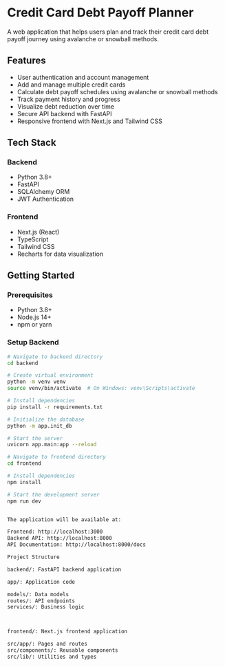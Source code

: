 # Credit Card Debt Payoff Planner

A web application that helps users plan and track their credit card debt payoff journey using avalanche or snowball methods.

## Features

- User authentication and account management
- Add and manage multiple credit cards
- Calculate debt payoff schedules using avalanche or snowball methods
- Track payment history and progress
- Visualize debt reduction over time
- Secure API backend with FastAPI
- Responsive frontend with Next.js and Tailwind CSS

## Tech Stack

### Backend
- Python 3.8+
- FastAPI
- SQLAlchemy ORM
- JWT Authentication

### Frontend
- Next.js (React)
- TypeScript
- Tailwind CSS
- Recharts for data visualization

## Getting Started

### Prerequisites
- Python 3.8+
- Node.js 14+
- npm or yarn

### Setup Backend
```bash
# Navigate to backend directory
cd backend

# Create virtual environment
python -m venv venv
source venv/bin/activate  # On Windows: venv\Scripts\activate

# Install dependencies
pip install -r requirements.txt

# Initialize the database
python -m app.init_db

# Start the server
uvicorn app.main:app --reload

# Navigate to frontend directory
cd frontend

# Install dependencies
npm install

# Start the development server
npm run dev


The application will be available at:

Frontend: http://localhost:3000
Backend API: http://localhost:8000
API Documentation: http://localhost:8000/docs

Project Structure

backend/: FastAPI backend application

app/: Application code

models/: Data models
routes/: API endpoints
services/: Business logic



frontend/: Next.js frontend application

src/app/: Pages and routes
src/components/: Reusable components
src/lib/: Utilities and types